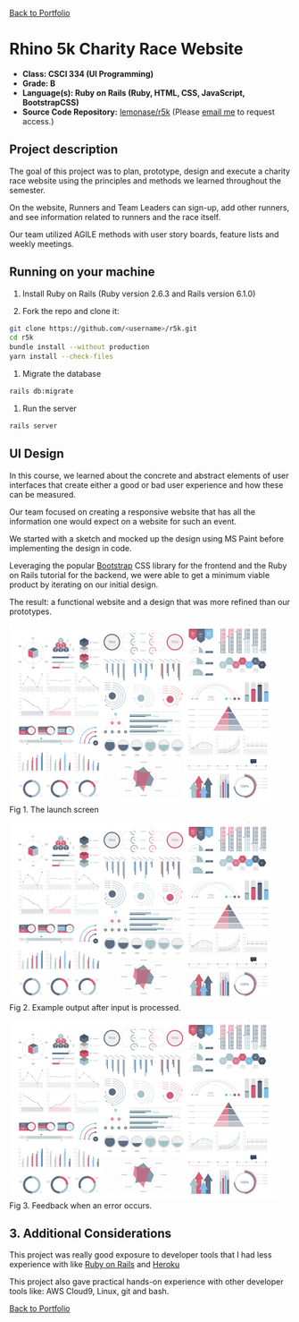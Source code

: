 [Back to Portfolio](./)

# Rhino 5k Charity Race Website

- **Class: CSCI 334 (UI Programming)**
- **Grade: B**
- **Language(s): Ruby on Rails (Ruby, HTML, CSS, JavaScript, BootstrapCSS)**
- **Source Code Repository:** [lemonase/r5k](https://github.com/lemonase/r5k)
  (Please [email me](mailto:jmdixon1@csustudent.net?subject=GitHub%20Access) to request access.)

## Project description

The goal of this project was to plan, prototype, design and execute a charity race website using the principles and
methods we learned throughout the semester.

On the website, Runners and Team Leaders can sign-up, add other runners, and see information related to runners and the race itself.

Our team utilized AGILE methods with user story boards, feature lists and weekly meetings.

## Running on your machine

1. Install Ruby on Rails (Ruby version 2.6.3 and Rails version 6.1.0)

1. Fork the repo and clone it:

```bash
git clone https://github.com/<username>/r5k.git
cd r5k
bundle install --without production
yarn install --check-files
```

1. Migrate the database

```bash
rails db:migrate
```

1. Run the server

```bash
rails server
```

## UI Design

In this course, we learned about the concrete and abstract elements of user interfaces
that create either a good or bad user experience and how these can be measured.

Our team focused on creating a responsive website that has all the information
one would expect on a website for such an event.

We started with a sketch and mocked up the design using MS Paint before implementing the design in code.

Leveraging the popular [Bootstrap](https://getbootstrap.com/) CSS library for the frontend and the Ruby on Rails tutorial for the backend, we
were able to get a minimum viable product by iterating on our initial design.

The result: a functional website and a design that was more refined than our prototypes.

![screenshot](images/dummy_thumbnail.jpg)
Fig 1. The launch screen

![screenshot](images/dummy_thumbnail.jpg)
Fig 2. Example output after input is processed.

![screenshot](images/dummy_thumbnail.jpg)
Fig 3. Feedback when an error occurs.

## 3. Additional Considerations

This project was really good exposure to developer tools that I had less experience with like [Ruby on Rails](https://rubyonrails.org/)
and [Heroku](https://www.heroku.com/)

This project also gave practical hands-on experience with other developer tools like: AWS Cloud9, Linux, git and bash.

[Back to Portfolio](./)
